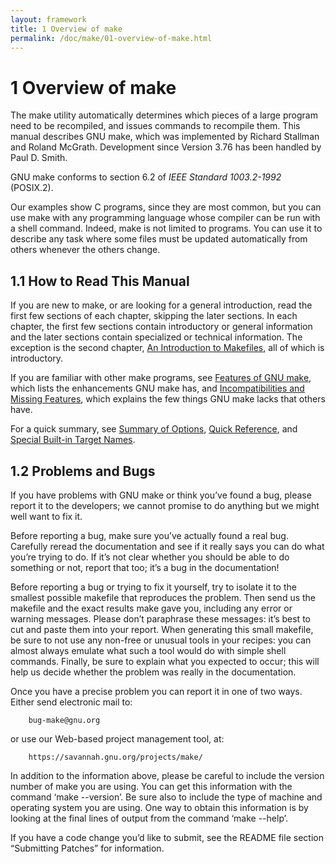 ```yaml
---
layout: framework
title: 1 Overview of make
permalink: /doc/make/01-overview-of-make.html
---
```


# 1 Overview of make

The make utility automatically determines which pieces of a large program need to be recompiled, and issues commands to recompile them. This manual describes GNU make, which was implemented by Richard Stallman and Roland McGrath. Development since Version 3.76 has been handled by Paul D. Smith.

GNU make conforms to section 6.2 of *IEEE Standard 1003.2-1992* (POSIX.2).

Our examples show C programs, since they are most common, but you can use make with any programming language whose compiler can be run with a shell command. Indeed, make is not limited to programs. You can use it to describe any task where some files must be updated automatically from others whenever the others change.

## 1.1 How to Read This Manual

If you are new to make, or are looking for a general introduction, read the first few sections of each chapter, skipping the later sections. In each chapter, the first few sections contain introductory or general information and the later sections contain specialized or technical information. The exception is the second chapter, [An Introduction to Makefiles](https://www.gnu.org/software/make/manual/html_node/Introduction.html), all of which is introductory.

If you are familiar with other make programs, see [Features of GNU make](https://www.gnu.org/software/make/manual/html_node/Features.html), which lists the enhancements GNU make has, and [Incompatibilities and Missing Features](https://www.gnu.org/software/make/manual/html_node/Missing.html), which explains the few things GNU make lacks that others have.

For a quick summary, see [Summary of Options](https://www.gnu.org/software/make/manual/html_node/Options-Summary.html), [Quick Reference](https://www.gnu.org/software/make/manual/html_node/Quick-Reference.html), and [Special Built-in Target Names](https://www.gnu.org/software/make/manual/html_node/Special-Targets.html).

## 1.2 Problems and Bugs
If you have problems with GNU make or think you’ve found a bug, please report it to the developers; we cannot promise to do anything but we might well want to fix it.

Before reporting a bug, make sure you’ve actually found a real bug. Carefully reread the documentation and see if it really says you can do what you’re trying to do. If it’s not clear whether you should be able to do something or not, report that too; it’s a bug in the documentation!

Before reporting a bug or trying to fix it yourself, try to isolate it to the smallest possible makefile that reproduces the problem. Then send us the makefile and the exact results make gave you, including any error or warning messages. Please don’t paraphrase these messages: it’s best to cut and paste them into your report. When generating this small makefile, be sure to not use any non-free or unusual tools in your recipes: you can almost always emulate what such a tool would do with simple shell commands. Finally, be sure to explain what you expected to occur; this will help us decide whether the problem was really in the documentation.

Once you have a precise problem you can report it in one of two ways. Either send electronic mail to:

```
    bug-make@gnu.org
```
or use our Web-based project management tool, at:

```
    https://savannah.gnu.org/projects/make/
```

In addition to the information above, please be careful to include the version number of make you are using. You can get this information with the command ‘make --version’. Be sure also to include the type of machine and operating system you are using. One way to obtain this information is by looking at the final lines of output from the command ‘make --help’.

If you have a code change you’d like to submit, see the README file section “Submitting Patches” for information.

